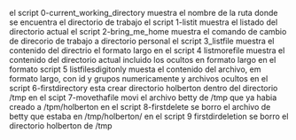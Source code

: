 el script 0-current_working_directory muestra el nombre de la ruta donde se encuentra el directorio de trabajo
el script 1-listit muestra el listado del directorio actual
el script 2-bring_me_home muestra el comando de cambio de direcorio de trabajo a directorio personal
el script 3_listfile muestra el contenido del directrio el formato largo
en el script 4 listmorefile muestra el contenido del directorio actual incluido los ocultos en formato largo
en el formato script 5 listfilesdigitonly muesta el contenido del archivo, em formato largo, con id y grupos numericamente y archivos ocultos
en el script 6-firstdirectory esta crear directorio holberton dentro del directorio /tmp
en el scipt 7-movethafile movi el archivo betty de /tmp que ya habia creado a /tpm/holberton
en el script 8-firstdelete se borro el archivo de betty que estaba en /tmp/holberton/
en el script 9 firstdirdeletion se  borro el directorio holberton de /tmp
